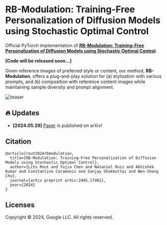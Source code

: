# RB-Modulation: Training-Free Personalization of Diffusion Models using Stochastic Optimal Control

Official PyTorch implementation of [**RB-Modulation: Training-Free Personalization of Diffusion Models using Stochastic Optimal Control**](https://arxiv.org/pdf/2405.17401).


**[Code will be released soon...]**  

<!-- [![Star on GitHub](https://img.shields.io/github/stars/LituRout/RB-Modulation.svg?style=social)](https://github.com/LituRout/RB-Modulation/stargazers) -->

Given reference images of preferred style or content, our method, **RB-Modulation**, offers a plug-and-play solution for (a) stylization with various prompts, and (b)
composition with reference content images while maintaining sample diversity and prompt alignment.

![teaser](./data/web1.png)


## 🔥 Updates
- **[2024.05.29]** [Paper](https://arxiv.org/pdf/2405.17401) is published on arXiv!


## Citation

```
@article{rout2024rbmodulation,
  title={RB-Modulation: Training-Free Personalization of Diffusion Models using Stochastic Optimal Control},
  author={Litu Rout and Yujia Chen and Nataniel Ruiz and Abhishek Kumar and Constantine Caramanis and Sanjay Shakkottai and Wen-Sheng Chu},
  journal={arXiv preprint arXiv:2405.17401},
  year={2024}
}
```

<!-- ## Star History

[![Star History Chart](https://api.star-history.com/svg?repos=LituRout/RB-Modulation&type=Date)](https://star-history.com/#LituRout/RB-Modulation&Date) -->

## Licenses

Copyright © 2024, Google LLC. All rights reserved.
